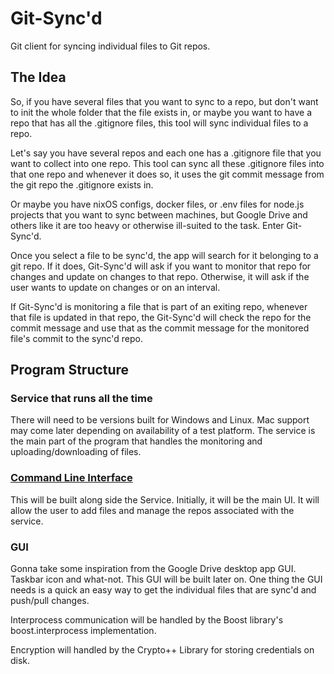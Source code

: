 # Git-Sync'd
Git client for syncing individual files to Git repos. 

## The Idea
So, if you have several files that you want to sync to a repo, but don't want to init the whole folder that the file exists in, or maybe you want to have a repo that has all the .gitignore files, this tool will sync individual files to a repo. 

Let's say you have several repos and each one has a .gitignore file that you want to collect into one repo. This tool can sync all these .gitignore files into that one repo and whenever it does so, it uses the git commit message from the git repo the .gitignore exists in.

Or maybe you have nixOS configs, docker files, or .env files for node.js projects that you want to sync between machines, but Google Drive and others like it are too heavy or otherwise ill-suited to the task. Enter Git-Sync'd.

Once you select a file to be sync'd, the app will search for it belonging to a git repo. If it does, Git-Sync'd will ask if you want to monitor that repo for changes and update on changes to that repo. Otherwise, it will ask if the user wants to update on changes or on an interval. 

If Git-Sync'd is monitoring a file that is part of an exiting repo, whenever that file is updated in that repo, the Git-Sync'd will check the repo for the commit message and use that as the commit message for the monitored file's commit to the sync'd repo. 

## Program Structure
### Service that runs all the time
There will need to be versions built for Windows and Linux. Mac support may come later depending on availability of a test platform. The service is the main part of the program that handles the monitoring and uploading/downloading of files. 
### [Command Line Interface](https://github.com/andrewmcdan/Git-Sync-d-CLI)
This will be built along side the Service. Initially, it will be the main UI. It will allow the user to add files and manage the repos associated with the service.
### GUI
Gonna take some inspiration from the Google Drive desktop app GUI. Taskbar icon and what-not. This GUI will be built later on. One thing the GUI needs is a quick an easy way to get the individual files that are sync'd and push/pull changes.

Interprocess communication will be handled by the Boost library's boost.interprocess implementation.

Encryption will handled by the Crypto++ Library for storing credentials on disk.